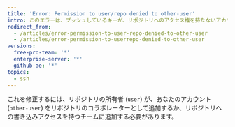 ```yaml
---
title: 'Error: Permission to user/repo denied to other-user'
intro: このエラーは、プッシュしているキーが、リポジトリへのアクセス権を持たないアカウントに添付されていることを示します。
redirect_from:
  - /articles/error-permission-to-user-repo-denied-to-other-user
  - /articles/error-permission-to-userrepo-denied-to-other-user
versions:
  free-pro-team: '*'
  enterprise-server: '*'
  github-ae: '*'
topics:
  - ssh
---
```


これを修正するには、リポジトリの所有者 (`user`) が、あなたのアカウント (`other-user`) をリポジトリのコラボレーターとして追加するか、リポジトリへの書き込みアクセスを持つチームに追加する必要があります。
